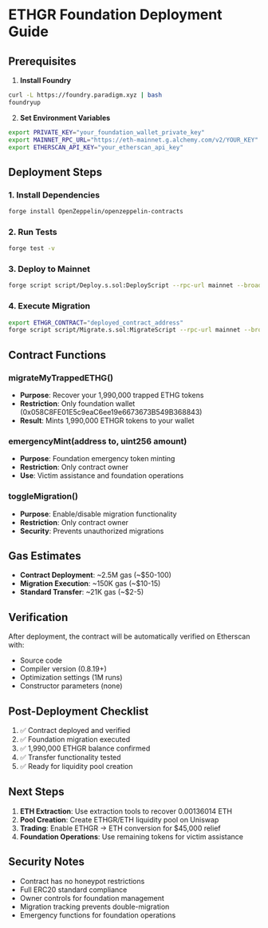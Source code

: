 # ETHGR Foundation Deployment Guide

## Prerequisites

1. **Install Foundry**
```bash
curl -L https://foundry.paradigm.xyz | bash
foundryup
```

2. **Set Environment Variables**
```bash
export PRIVATE_KEY="your_foundation_wallet_private_key"
export MAINNET_RPC_URL="https://eth-mainnet.g.alchemy.com/v2/YOUR_KEY"
export ETHERSCAN_API_KEY="your_etherscan_api_key"
```

## Deployment Steps

### 1. Install Dependencies
```bash
forge install OpenZeppelin/openzeppelin-contracts
```

### 2. Run Tests
```bash
forge test -v
```

### 3. Deploy to Mainnet
```bash
forge script script/Deploy.s.sol:DeployScript --rpc-url mainnet --broadcast --verify
```

### 4. Execute Migration
```bash
export ETHGR_CONTRACT="deployed_contract_address"
forge script script/Migrate.s.sol:MigrateScript --rpc-url mainnet --broadcast
```

## Contract Functions

### migrateMyTrappedETHG()
- **Purpose**: Recover your 1,990,000 trapped ETHG tokens
- **Restriction**: Only foundation wallet (0x058C8FE01E5c9eaC6ee19e6673673B549B368843)
- **Result**: Mints 1,990,000 ETHGR tokens to your wallet

### emergencyMint(address to, uint256 amount)
- **Purpose**: Foundation emergency token minting
- **Restriction**: Only contract owner
- **Use**: Victim assistance and foundation operations

### toggleMigration()
- **Purpose**: Enable/disable migration functionality
- **Restriction**: Only contract owner
- **Security**: Prevents unauthorized migrations

## Gas Estimates

- **Contract Deployment**: ~2.5M gas (~$50-100)
- **Migration Execution**: ~150K gas (~$10-15)
- **Standard Transfer**: ~21K gas (~$2-5)

## Verification

After deployment, the contract will be automatically verified on Etherscan with:
- Source code
- Compiler version (0.8.19+)
- Optimization settings (1M runs)
- Constructor parameters (none)

## Post-Deployment Checklist

1. ✅ Contract deployed and verified
2. ✅ Foundation migration executed
3. ✅ 1,990,000 ETHGR balance confirmed
4. ✅ Transfer functionality tested
5. ✅ Ready for liquidity pool creation

## Next Steps

1. **ETH Extraction**: Use extraction tools to recover 0.00136014 ETH
2. **Pool Creation**: Create ETHGR/ETH liquidity pool on Uniswap
3. **Trading**: Enable ETHGR → ETH conversion for $45,000 relief
4. **Foundation Operations**: Use remaining tokens for victim assistance

## Security Notes

- Contract has no honeypot restrictions
- Full ERC20 standard compliance
- Owner controls for foundation management
- Migration tracking prevents double-migration
- Emergency functions for foundation operations